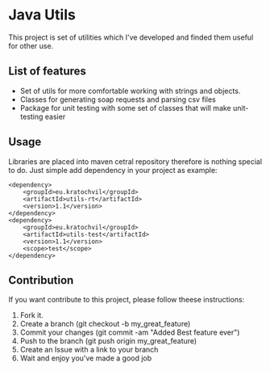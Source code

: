 Java Utils
==========

This project is set of utilities which I've developed and finded them useful for other use.


List of features
----------------------
* Set of utils for more comfortable working with strings and objects.
* Classes for generating soap requests and parsing csv files
* Package for unit testing with some set of classes that will make unit-testing easier


Usage
-----
Libraries are placed into maven cetral repository therefore is nothing special to do.
Just simple add dependency in your project as example:

    <dependency>
        <groupId>eu.kratochvil</groupId>
        <artifactId>utils-rt</artifactId>
        <version>1.1</version>
    </dependency>
    <dependency>
        <groupId>eu.kratochvil</groupId>
        <artifactId>utils-test</artifactId>
        <version>1.1</version>
        <scope>test</scope>
    </dependency>


Contribution
-----------------
If you want contribute to this project, please follow theese instructions:

1. Fork it.
2. Create a branch (git checkout -b my_great_feature)
3. Commit your changes (git commit -am "Added Best feature ever")
4. Push to the branch (git push origin my_great_feature)
5. Create an Issue with a link to your branch
6. Wait and enjoy you've made a good job